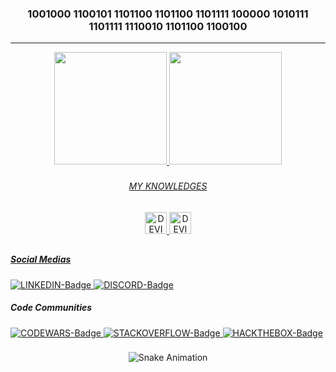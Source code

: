 <!-- Title & Line -->
<div align="center">
  <h3>1001000 1100101 1101100 1101100 1101111 100000 1010111 1101111 1110010 1101100 1100100</h3>
  <hr>
</div>

<!-- GitHub Statistics -->
<div align="center">
  <a href="https://github.com/guilhermeledo">
  <img height="180em"
       src="https://github-readme-stats.vercel.app/api?username=guilhermeledo&show_icons=true&theme=dracula&include_all_commits=true&count_private=true"/>
  <img height="180em"
       src="https://github-readme-stats.vercel.app/api/top-langs/?username=guilhermeledo&layout=compact&langs_count=7&theme=dracula"/>
</div>

<!-- Space -->
###

<!-- Knowledge Icons -->
<div style="display: inline_block" align="center">
  <h6>MY KNOWLEDGES</h6>
  <img alt="DEVICON-Python" width="35"
       src="https://cdn.jsdelivr.net/gh/devicons/devicon/icons/python/python-original.svg" />
  <img alt="DEVICON-Linux" width="35"
       src="https://cdn.jsdelivr.net/gh/devicons/devicon/icons/linux/linux-original.svg" />
</div>

<!-- Space & Line -->
##

<!-- Links -->
<div>
  <h5>Social Medias</h5>
  <a href="">
    <img alt="LINKEDIN-Badge"
         src="https://img.shields.io/badge/LinkedIn-0077B5?style=for-the-badge&logo=linkedin&logoColor=white" />
  </a>
  <a href="">
    <img alt="DISCORD-Badge"
         src="https://img.shields.io/badge/Discord-7289DA?style=for-the-badge&logo=discord&logoColor=white" />
  </a>

  <h5>Code Communities</h5>
  <a href="">
    <img alt="CODEWARS-Badge"
         src="https://img.shields.io/badge/codewars-000000?style=for-the-badge&logo=codewars&logoColor=red&color=1c1c1c" />
  </a>
 	<a href="">
    <img alt="STACKOVERFLOW-Badge"
         src="https://img.shields.io/badge/Stack_Overflow-FE7A16?style=for-the-badge&logo=stack-overflow&logoColor=white" />
  </a>
  <a href="">
    <img alt="HACKTHEBOX-Badge"
         src="https://img.shields.io/badge/hack%20the%20box-000000?style=for-the-badge&logo=hackthebox&color=black" />
  </a>
</div>

<!-- Space -->
###

<!-- Snake Grid -->
<div align="center">

  ![Snake Animation](https://github.com/guilhermeledo/guilhermeledo/blob/output/github-contribution-grid-snake.svg)

</div>
